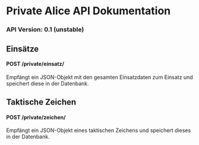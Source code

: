 # Private Alice API Dokumentation
### API Version: 0.1 (unstable)

## Einsätze
#### POST /private/einsatz/
Empfängt ein JSON-Objekt mit den gesamten Einsatzdaten zum Einsatz und speichert diese in der Datenbank.

## Taktische Zeichen
#### POST /private/zeichen/
Empfängt ein JSON-Objekt eines taktischen Zeichens und speichert dieses in der Datenbank.
